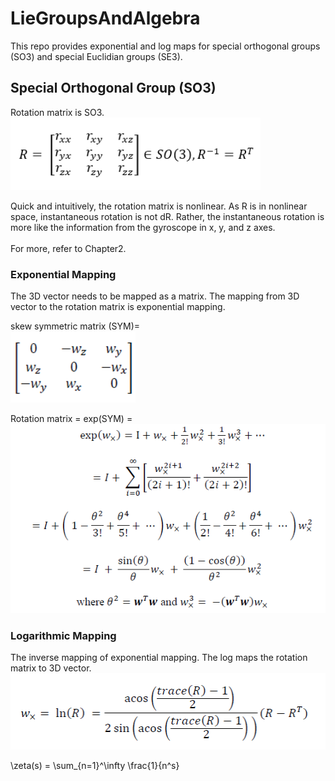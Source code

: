 # LieGroupsAndAlgebra

This repo provides exponential and log maps for special orthogonal groups (SO3) and special Euclidian groups (SE3).

## Special Orthogonal Group (SO3)

Rotation matrix is SO3.
<br> 
<img src="https://github.com/ElliotHYLee/LieGroupsAndAlgebra/blob/master/Images/RotationMatrix.png" width="400">

Quick and intuitively, the rotation matrix is nonlinear. As R is in nonlinear space, instantaneous rotation is not dR. Rather, the instantaneous rotation is more like the information from the gyroscope in x, y, and z axes. 
<br><br>For more, refer to Chapter2. 
### Exponential Mapping 
The 3D vector needs to be mapped as a matrix. The mapping from 3D vector to the rotation matrix is exponential mapping.

skew symmetric matrix (SYM)= <br> 
<img src="https://github.com/ElliotHYLee/LieGroupsAndAlgebra/blob/master/Images/skew.PNG" width="200">

Rotation matrix = exp(SYM) =  <br>
<img src="https://github.com/ElliotHYLee/LieGroupsAndAlgebra/blob/master/Images/expSO3.PNG" width="600">
### Logarithmic Mapping
The inverse mapping of exponential mapping. The log maps the rotation matrix to 3D vector.
<img src="https://github.com/ElliotHYLee/LieGroupsAndAlgebra/blob/master/Images/logSO3.PNG" width="600">



\zeta(s) = \sum_{n=1}^\infty \frac{1}{n^s}